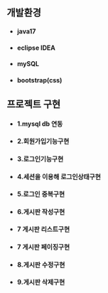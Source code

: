 ## 개발환경
- #### java17
- #### eclipse IDEA
- #### mySQL
- #### bootstrap(css)


## 프로젝트 구현
- #### 1.mysql db 연동 
- #### 2.회원가입기능구현 
- #### 3.로그인기능구현
- #### 4.세션을 이용해 로그인상태구현
- #### 5.로그인 중복구현
- #### 6.게시판 작성구현
- #### 7 게시판 리스트구현
- #### 7 게시판 페이징구현
- #### 8.게시판 수정구현
- #### 9.게시판 삭제구현

    

